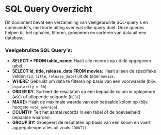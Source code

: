 # SQL Query Overzicht

Dit document bevat een verzameling van veelgebruikte SQL-query's en commando's, met korte uitleg over wat elke query doet. Deze queries helpen bij het ophalen, filteren, groeperen en sorteren van data uit een database.

### Veelgebruikte SQL Query's:

- **SELECT \* FROM table_name:** Haalt alle records op uit de opgegeven tabel.
- **SELECT id, title, release_date FROM movies:** Haalt alleen de specifieke velden (`id`, `title`, `release_date`) uit de tabel `movies`.
- **WHERE:** Gebruikt om data te filteren op basis van een voorwaarde (bijv. `popularity > 50`).
- **ORDER BY:** Sorteert de resultaten op een bepaalde kolom in oplopende (`ASC`) of aflopende volgorde (`DESC`).
- **MAX():** Haalt de maximale waarde van een bepaalde kolom op (bijv. hoogste `vote_average`).
- **COUNT():** Telt het aantal records in een tabel of de hoeveelheid bepaalde waarden.
- **GROUP BY:** Groepeert de resultaten op basis van een kolom en voert aggregatieoperaties uit zoals `COUNT()`.
